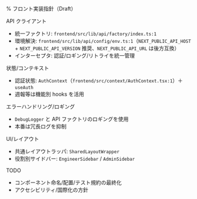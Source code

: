 % フロント実装指針（Draft）

API クライアント
- 統一ファクトリ: `frontend/src/lib/api/factory/index.ts:1`
- 環境解決: `frontend/src/lib/api/config/env.ts:1`（`NEXT_PUBLIC_API_HOST` + `NEXT_PUBLIC_API_VERSION` 推奨、`NEXT_PUBLIC_API_URL` は後方互換）
- インターセプタ: 認証/ロギング/リトライを統一管理

状態/コンテキスト
- 認証状態: `AuthContext`（`frontend/src/context/AuthContext.tsx:1`）＋ `useAuth`
- 週報等は機能別 hooks を活用

エラーハンドリング/ロギング
- `DebugLogger` と API ファクトリのロギングを使用
- 本番は冗長ログを抑制

UI/レイアウト
- 共通レイアウトラッパ: `SharedLayoutWrapper`
- 役割別サイドバー: `EngineerSidebar` / `AdminSidebar`

TODO
- コンポーネント命名/配置/テスト規約の最終化
- アクセシビリティ/国際化の方針

